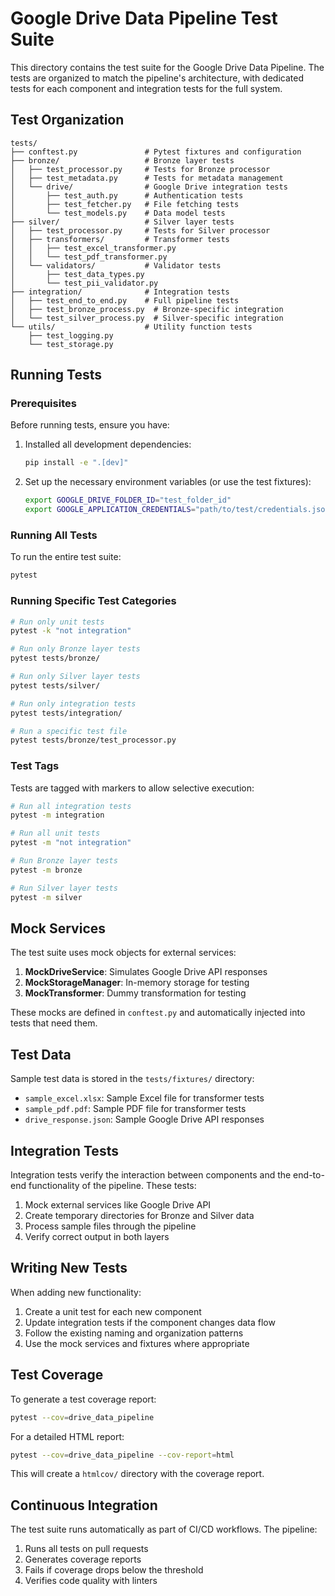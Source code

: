 # Google Drive Data Pipeline Test Suite

This directory contains the test suite for the Google Drive Data Pipeline. The tests are organized to match the pipeline's architecture, with dedicated tests for each component and integration tests for the full system.

## Test Organization

```
tests/
├── conftest.py               # Pytest fixtures and configuration
├── bronze/                   # Bronze layer tests
│   ├── test_processor.py     # Tests for Bronze processor
│   ├── test_metadata.py      # Tests for metadata management
│   └── drive/                # Google Drive integration tests
│       ├── test_auth.py      # Authentication tests
│       ├── test_fetcher.py   # File fetching tests
│       └── test_models.py    # Data model tests
├── silver/                   # Silver layer tests
│   ├── test_processor.py     # Tests for Silver processor
│   ├── transformers/         # Transformer tests
│   │   ├── test_excel_transformer.py
│   │   └── test_pdf_transformer.py
│   └── validators/           # Validator tests
│       ├── test_data_types.py
│       └── test_pii_validator.py
├── integration/              # Integration tests
│   ├── test_end_to_end.py    # Full pipeline tests
│   ├── test_bronze_process.py  # Bronze-specific integration
│   └── test_silver_process.py  # Silver-specific integration
└── utils/                    # Utility function tests
    ├── test_logging.py
    └── test_storage.py
```

## Running Tests

### Prerequisites

Before running tests, ensure you have:

1. Installed all development dependencies:
   ```bash
   pip install -e ".[dev]"
   ```
   
2. Set up the necessary environment variables (or use the test fixtures):
   ```bash
   export GOOGLE_DRIVE_FOLDER_ID="test_folder_id"
   export GOOGLE_APPLICATION_CREDENTIALS="path/to/test/credentials.json"
   ```

### Running All Tests

To run the entire test suite:

```bash
pytest
```

### Running Specific Test Categories

```bash
# Run only unit tests
pytest -k "not integration"

# Run only Bronze layer tests
pytest tests/bronze/

# Run only Silver layer tests
pytest tests/silver/

# Run only integration tests
pytest tests/integration/

# Run a specific test file
pytest tests/bronze/test_processor.py
```

### Test Tags

Tests are tagged with markers to allow selective execution:

```bash
# Run all integration tests
pytest -m integration

# Run all unit tests
pytest -m "not integration"

# Run Bronze layer tests
pytest -m bronze

# Run Silver layer tests
pytest -m silver
```

## Mock Services

The test suite uses mock objects for external services:

1. **MockDriveService**: Simulates Google Drive API responses
2. **MockStorageManager**: In-memory storage for testing
3. **MockTransformer**: Dummy transformation for testing

These mocks are defined in `conftest.py` and automatically injected into tests that need them.

## Test Data

Sample test data is stored in the `tests/fixtures/` directory:

- `sample_excel.xlsx`: Sample Excel file for transformer tests
- `sample_pdf.pdf`: Sample PDF file for transformer tests
- `drive_response.json`: Sample Google Drive API responses

## Integration Tests

Integration tests verify the interaction between components and the end-to-end functionality of the pipeline. These tests:

1. Mock external services like Google Drive API
2. Create temporary directories for Bronze and Silver data
3. Process sample files through the pipeline
4. Verify correct output in both layers

## Writing New Tests

When adding new functionality:

1. Create a unit test for each new component
2. Update integration tests if the component changes data flow
3. Follow the existing naming and organization patterns
4. Use the mock services and fixtures where appropriate

## Test Coverage

To generate a test coverage report:

```bash
pytest --cov=drive_data_pipeline
```

For a detailed HTML report:

```bash
pytest --cov=drive_data_pipeline --cov-report=html
```

This will create a `htmlcov/` directory with the coverage report.

## Continuous Integration

The test suite runs automatically as part of CI/CD workflows. The pipeline:

1. Runs all tests on pull requests
2. Generates coverage reports
3. Fails if coverage drops below the threshold
4. Verifies code quality with linters 